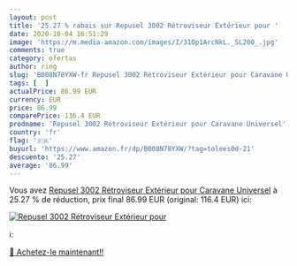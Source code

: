 ```yaml
---
layout: post
title: '25.27 % rabais sur Repusel 3002 Rétroviseur Extérieur pour '
date: 2020-10-04 16:51:29
image: 'https://m.media-amazon.com/images/I/31Op1ArcNkL._SL200_.jpg'
comments: true
category: ofertas
author: ring
slug: 'B008N78YXW-fr Repusel 3002 Rétroviseur Extérieur pour Caravane Universel'
tags: [  ]
actualPrice: 86.99 EUR
currency: EUR
price: 86.99
comparePrice: 116.4 EUR
prodname: 'Repusel 3002 Rétroviseur Extérieur pour Caravane Universel'
country: 'fr'
flag: '🇫🇷'
buyurl: 'https://www.amazon.fr/dp/B008N78YXW/?tag=tolees0d-21'
descuento: '25.27'
average: '86.99'
---
```


Vous avez [Repusel 3002 Rétroviseur Extérieur pour Caravane Universel](https://www.amazon.fr/dp/B008N78YXW/?tag=tolees0d-21)  à  25.27 % de réduction, prix final  86.99 EUR (original: 116.4 EUR) ici:

[![Repusel 3002 Rétroviseur Extérieur pour ](https://m.media-amazon.com/images/I/31Op1ArcNkL._SL200_.jpg)](https://www.amazon.fr/dp/B008N78YXW/?tag=tolees0d-21)

ℹ️:


[🛒 Achetez-le maintenant!!](https://www.amazon.fr/dp/B008N78YXW/?tag=tolees0d-21)

